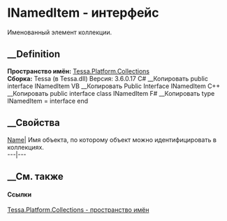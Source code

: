 # INamedItem - интерфейс
Именованный элемент коллекции.
## __Definition
 **Пространство имён:**
[Tessa.Platform.Collections](N_Tessa_Platform_Collections.htm)  
 **Сборка:** Tessa (в Tessa.dll) Версия: 3.6.0.17
C# __Копировать
     public interface INamedItem
VB __Копировать
     Public Interface INamedItem
C++ __Копировать
     public interface class INamedItem
F# __Копировать
     type INamedItem = interface end
##  __Свойства
[Name](P_Tessa_Platform_Collections_INamedItem_Name.htm)| Имя объекта, по
которому объект можно идентифицировать в коллекциях.  
---|---  
##  __См. также
#### Ссылки
[Tessa.Platform.Collections - пространство
имён](N_Tessa_Platform_Collections.htm)
